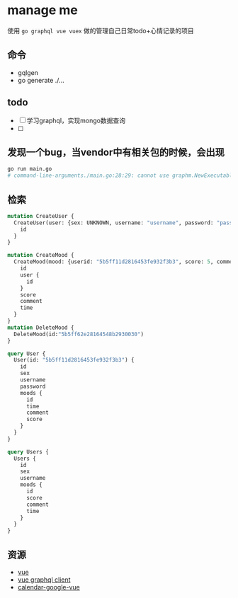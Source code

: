 # manage me
使用 `go graphql vue vuex` 做的管理自己日常todo+心情记录的项目

## 命令
* gqlgen
* go generate ./...

## todo
* [ ] 学习graphql，实现mongo数据查询
* [ ] 

## 发现一个bug，当vendor中有相关包的时候，会出现
```sh
go run main.go
# command-line-arguments./main.go:28:29: cannot use graphm.NewExecutableSchema(&graphm.App literal) (type "github.com/exfly/manageme/vendor/github.com/vektah/gqlgen/graphql".ExecutableSchema) as type "github.com/vektah/gqlgen/graphql".ExecutableSchema in argument to handler.GraphQL:        "github.com/exfly/manageme/vendor/github.com/vektah/gqlgen/graphql".ExecutableSchema does not implement "github.com/vektah/gqlgen/graphql".ExecutableSchema (wrong type for Mutation method)                have Mutation(context.Context, *"github.com/exfly/manageme/vendor/github.com/vektah/gqlgen/neelance/query".Operation) *"github.com/exfly/manageme/vendor/github.com/vektah/gqlgen/graphql".Response                want Mutation(context.Context, *"github.com/vektah/gqlgen/neelance/query".Operation) *"github.com/vektah/gqlgen/graphql".Response
```

## 检索
```graphql
mutation CreateUser {
  CreateUser(user: {sex: UNKNOWN, username: "username", password: "password"}) {
    id
  }
}

mutation CreateMood {
  CreateMood(mood: {userid: "5b5ff11d2816453fe932f3b3", score: 5, comment: "mycommon"}) {
    id
    user {
      id
    }
    score
    comment
    time
  }
}
mutation DeleteMood {
  DeleteMood(id:"5b5ff62e28164548b2930030")
}

query User {
  User(id: "5b5ff11d2816453fe932f3b3") {
    id
    sex
    username
    password
    moods {
      id
      time
      comment
      score
    }
  }
}

query Users {
  Users {
    id
    sex
    username
    moods {
      id
      score
      comment
      time
    }
  }
}
```

## 资源
* [vue](https://cn.vuejs.org/index.html)
* [vue graphql client](https://akryum.github.io/vue-apollo/guide/apollo/queries.html#simple-query)
* [calendar-google-vue](https://github.com/FlowzPlatform/calendar-google-vue)
